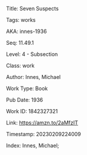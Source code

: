Title:  Seven Suspects

Tags:   works

AKA:    innes-1936

Seq:    11.49.1

Level:  4 - Subsection

Class:  work

Author: Innes, Michael

Work Type: Book

Pub Date: 1936

Work ID: 1842327321

Link:   https://amzn.to/2aMfzIT

Timestamp: 20230209224009

Index:  Innes, Michael; 
